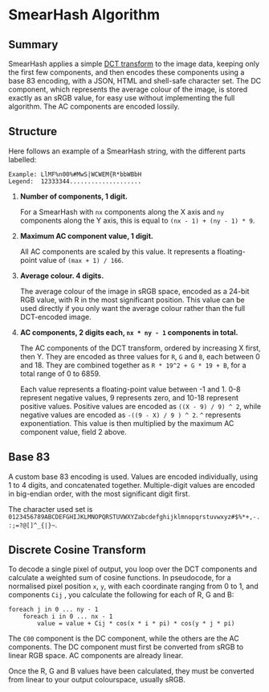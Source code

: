 # SmearHash Algorithm

## Summary

SmearHash applies a simple [DCT transform](https://en.wikipedia.org/wiki/Discrete_cosine_transform) to the image data,
keeping only the first few components, and then encodes these components using a base 83 encoding, with a JSON,
HTML and shell-safe character set. The DC component, which represents the average colour of the image, is stored exactly
as an sRGB value, for easy use without implementing the full algorithm. The AC components are encoded lossily.

## Structure

Here follows an example of a SmearHash string, with the different parts labelled:

    Example: LlMF%n00%#MwS|WCWEM{R*bbWBbH
    Legend:  12333344....................

1. **Number of components, 1 digit.**
   
   For a SmearHash with `nx` components along the X axis and `ny` components along the Y axis, this is equal to `(nx - 1) + (ny - 1) * 9`.

2. **Maximum AC component value, 1 digit.**
   
   All AC components are scaled by this value. It represents a floating-point value of `(max + 1) / 166`.

3. **Average colour. 4 digits.**
   
   The average colour of the image in sRGB space, encoded as a 24-bit RGB value, with R in the most significant position. This value can
   be used directly if you only want the average colour rather than the full DCT-encoded image.

4. **AC components, 2 digits each, `nx * ny - 1` components in total.**
   
   The AC components of the DCT transform, ordered by increasing X first, then Y. They  are encoded as three values for `R`, `G` and `B`,
   each between 0 and 18. They are combined together as `R * 19^2 + G * 19 + B`, for a total range of 0 to 6859.
   
   Each value represents a floating-point value between -1 and 1. 0-8 represent negative values, 9 represents zero, and 10-18
   represent positive values. Positive values are encoded as `((X - 9) / 9) ^ 2`, while negative
   values are encoded as `-((9 - X) / 9 ) ^ 2`. `^` represents exponentiation. This value is then multiplied by the maximum AC
   component value, field 2 above.

## Base 83

A custom base 83 encoding is used. Values are encoded individually, using 1 to 4 digits, and concatenated together. Multiple-digit
values are encoded in big-endian order, with the most significant digit first.

The character used set is `0123456789ABCDEFGHIJKLMNOPQRSTUVWXYZabcdefghijklmnopqrstuvwxyz#$%*+,-.:;=?@[]^_{|}~`.

## Discrete Cosine Transform

To decode a single pixel of output, you loop over the DCT components and calculate a weighted sum of cosine functions. In
pseudocode, for a normalised pixel position `x`, `y`, with each coordinate ranging from 0 to 1, and components `Cij` ,
you calculate the following for each of R, G and B:

    foreach j in 0 ... ny - 1
        foreach i in 0 ... nx - 1
            value = value + Cij * cos(x * i * pi) * cos(y * j * pi)

The `C00` component is the DC component, while the others are the AC components. The DC component must first be converted
from sRGB to linear RGB space. AC components are already linear.

Once the R, G and B values have been calculated, they must be converted from linear to your output colourspace, usually sRGB.